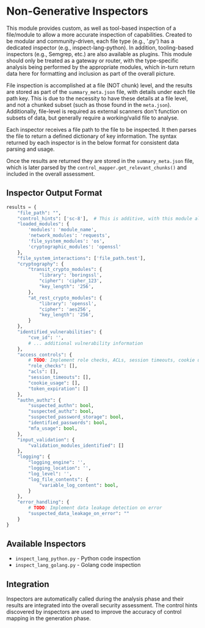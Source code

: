 # Non-Generative Inspectors

This module provides custom, as well as tool-based inspection of a file/module to allow
a more accurate inspection of capabilities. Created to be modular and community-driven,
each file type (e.g., '.py') has a dedicated inspector (e.g., inspect-lang-python). In
addition, tooling-based inspectors (e.g., Semgrep, etc.) are also available as plugins.
This module should only be treated as a gateway or router, with the type-specific analysis
being performed by the appropriate modules, which in-turn return data here for formatting and
inclusion as part of the overall picture.

File inspection is accomplished at a file (NOT chunk) level, and the results are stored as
part of the `summary_meta.json` file, with details under each file path key. This is due
to the necessity to have these details at a file level, and not a chunked subset (such as those
found in the `meta.json`). Additionally, file-level is required as external scanners don't function
on subsets of data, but generally require a working/valid file to analyse.

Each inspector receives a file path to the file to be inspected. It then parses the file to
return a defined dictionary of key information. The syntax returned by each inspector is in
the below format for consistent data parsing and usage.

Once the results are returned they are stored in the `summary_meta.json` file, which is later parsed
by the `control_mapper.get_relevant_chunks()` and included in the overall assessment.

## Inspector Output Format

```python
results = {
    "file_path": "",
    "control_hints": ['sc-8'],  # This is additive, with this module also doing one based on sample_control_hints.
    "loaded_modules": {
        'modules': 'module_name', 
        'network_modules': 'requests', 
        'file_system_modules': 'os', 
        'cryptographic_modules': 'openssl'
    },
    "file_system_interactions": ['file_path.test'],
    "cryptography": {
        "transit_crypto_modules": {
            "library": 'boringssl',
            "cipher": 'cipher_123',
            "key_length": '256',
        },
        "at_rest_crypto_modules": {
            "library": 'openssl',
            "cipher": 'aes256',
            "key_length": '256',
        }
    },
    "identified_vulnerabilities": {
        "cve_id": '',
        # ... additional vulnerability information
    },
    "access_controls": {
        # TODO: Implement role checks, ACLs, session timeouts, cookie usage, token expiration
        "role_checks": [],
        "acls": [],
        "session_timeouts": [],
        "cookie_usage": [],
        "token_expiration": []
    },
    "authn_authz": {
        "suspected_authn": bool,
        "suspected_authz": bool,
        "suspected_password_storage": bool,
        "identified_passwords": bool,
        "mfa_usage": bool,
    },
    "input_validation": {
        "validation_modules_identified": []
    },
    "logging": {
        "logging_engine": '',
        "logging_location": '',
        "log_level": '',
        "log_file_contents": {
            "variable_log_content": bool,
        }
    },
    "error_handling": {
        # TODO: Implement data leakage detection on error
        "suspected_data_leakage_on_error": ""
    }
}
```

## Available Inspectors

- `inspect_lang_python.py` - Python code inspection
- `inspect_lang_golang.py` - Golang code inspection

## Integration

Inspectors are automatically called during the analysis phase and their results are integrated
into the overall security assessment. The control hints discovered by inspectors are used to
improve the accuracy of control mapping in the generation phase.